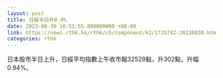 ```yaml
---
layout: post
title: 日股半日升0.9%
date: 2023-08-30 10:51:55.000000000 +08:00
link: https://news.rthk.hk/rthk/ch/component/k2/1715742-20230830.htm
categories: rthk
---
```


日本股市半日上升，日經平均指數上午收市報32529點，升302點，升幅0.94%。
